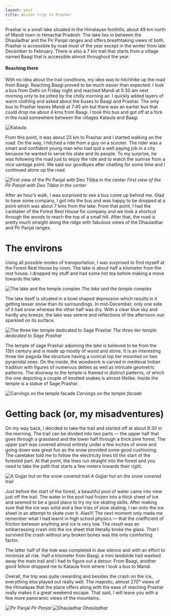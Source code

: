 ```yaml
---
layout: post
title: Winter trip to Prashar
---
```


Prashar is a small lake situated in the Himalayan foothills, about 49 km north of Mandi town in Himachal Pradesh. The lake lies in between the Dhauladhar and the Pir Panjal ranges and offers breathtaking views of both. Prashar is accessible by road most of the year except in the winter from late December to February. There is also a 7 km trail that starts from a village named Baagi that is accessible almost throughout the year.

#### Reaching there
With no idea about the trail conditions, my idea was to hitchhike up the road from Baagi. Reaching Baagi proved to be much easier than expected. I took a bus from Delhi on Friday night and reached Mandi at 5:30 am next morning only to be jolted by the chilly morning air. I quickly added layers of warm clothing and asked about the buses to Baagi and Prashar. The only bus to Prashar leaves Mandi at 7:45 am but there was an earlier bus that could drop me about 4 kms from Baagi. I took this bus and got off at a fork in the road somewhere between the villages Kataula and Baagi

![Kataula](https://res.cloudinary.com/overthehills/image/upload/v1587206841/prashar/fork.jpg)

From this point, it was about 23 km to Prashar and I started walking on the road. On the way, I hitched a ride from a guy on a scooter. The rider was a smart and confident young man who had quit a well paying job in a city because he wanted to serve his state and its people. To my surprise, he was following the road just to enjoy the ride and to watch the sunrise from a nice vantage point. We said our goodbyes after chatting for some time and I continued alone up the road.

![First view of the Pir Panjal with Deo Tibba in the center](https://res.cloudinary.com/overthehills/image/upload/v1587206840/prashar/deo-tibba.jpg)
*First view of the Pir Panjal with Deo Tibba in the center*

After an hour’s walk, I was surprised to see a bus come up behind me. Glad to have some company, I got into the bus and was happy to be dropped at a point which was  about 7 kms from the lake. From that point, I had the caretaker of the Forest Rest House for company and we took a shortcut through the woods to reach the top of a small hill. After that, the road is pretty much straight along the ridge with fabulous views of the Dhauladhar and Pir Panjal ranges.

# The environs
Using all possible modes of transportation, I was surprised to find myself at the Forest Rest House by noon. The lake is about half a kilometer from the rest house. I dropped my stuff and had some hot tea before making a move towards the lake.

![The lake and the temple complex](https://res.cloudinary.com/overthehills/image/upload/v1587206863/prashar/lake.jpg)
*The lake and the temple complex*

The lake itself is situated in a bowl shaped depression which results in it getting lesser snow than its surroundings. In mid-December, only one side of it had snow whereas the other half was dry. With a clear blue sky and hardly any breeze, the lake was serene and reflections of the afternoon sun sparkled on its surface.

![The three tier temple dedicated to Sage Prashar](https://res.cloudinary.com/overthehills/image/upload/v1587206867/prashar/temple.jpg)
*The three tier temple dedicated to Sage Prashar*

The temple of sage Prashar adjoining the lake is believed to be from the 13th century and is made up mostly of wood and stone. It is an interesting three tier pagoda like structure having a conical top tier mounted on two pyramidal ones. On the inside, the woodwork is carved in medieval Indian tradition with figures of numerous deities as well as intricate geometric patterns. The doorway to the temple is framed in distinct patterns, of which the one depicting a couple of knotted snakes is almost lifelike. Inside the temple is a statue of Sage Prashar.

![Carvings on the temple facade](https://res.cloudinary.com/overthehills/image/upload/v1587206848/prashar/temple-collage.jpg)
*Carvings on the temple facade*

# Getting back (or, my misadventures)
On my way back, I decided to take the trail and started off at about 9:30 in the morning. The trail can be divided into two parts — the upper half that goes through a grassland and the lower half through a thick pine forest. The upper part was covered almost entirely under a few inches of snow and going down was great fun as the snow provided some good cushioning. The caretaker told me to follow the electricity lines till the start of the forested part. At that point, the lines run straight into the forest and you need to take the path that starts a few meters towards their right.

![A Gujjar hut on the snow covered trail](https://res.cloudinary.com/overthehills/image/upload/v1587206861/prashar/gujjar-hut.jpg)
*A Gujjar hut on the snow covered trail*

Just before the start of the forest, a beautiful pool of water came into view just off the trail. The water in the pool had frozen into a thick sheet of ice and seemed to be a good place to try my ice skating skills. After making sure that the ice was solid and a few tries of slow skating, I ran onto the ice sheet in an attempt to skate over it. Alas!!! The next moment only made me remember what I had learnt in high school physics — that the coefficient of friction between anything and ice is very low. The result was an embarrassing crash into the ice sheet that literally broke the glass. That I survived the crash without any broken bones was the only comforting factor.

The latter half of the trek was completed in due silence and with an effort to minimize all risk. Half a kilometer from Baagi, a mini landslide had washed away the main trail and I had to figure out a detour. From Baagi, another good fellow dropped me to Kataula from where I took a bus to Mandi.

Overall, the trip was quite rewarding and besides the crash on the ice, everything else played out really well. The majestic, almost 270° views of the Himalayas that the place offers along with the ease of reaching Prashar really makes it a great weekend escape. That said, I will leave you with a few more panoramic views of the mountains.

![Pir Panjal](https://res.cloudinary.com/overthehills/image/upload/v1587230983/prashar/pir-panjal-panaroma.jpg)
*Pir Panjal*
![Dhauladhar](https://res.cloudinary.com/overthehills/image/upload/v1587231305/prashar/dhauladhar.jpg)
*Dhauladhar*
